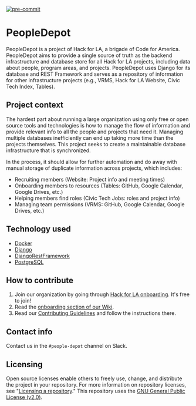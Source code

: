 [![pre-commit](https://img.shields.io/badge/pre--commit-enabled-brightgreen?logo=pre-commit&logoColor=white)](https://github.com/pre-commit/pre-commit)

# PeopleDepot

PeopleDepot is a project of Hack for LA, a brigade of Code for America. PeopleDepot aims to provide a single source of truth as the backend infrastructure and database store for all Hack for LA projects, including data about people, program areas, and projects. PeopleDepot uses Django for its database and REST Framework and serves as a repository of information for other infrastructure projects (e.g., VRMS, Hack for LA Website, Civic Tech Index, Tables).

## Project context

The hardest part about running a large organization using only free or open source tools and technologies is how to manage the flow of information and provide relevant info to all the people and projects that need it. Managing multiple databases inefficiently can end up taking more time than the projects themselves. This project seeks to create a maintainable database infrastructure that is synchronized. 

In the process, it should allow for further automation and do away with manual storage of duplicate information across projects, which includes:
- Recruiting members (Website: Project info and meeting times)
- Onboarding members to resources (Tables: GitHub, Google Calendar, Google Drives, etc.)
- Helping members find roles (Civic Tech Jobs: roles and project info)
- Managing team permissions (VRMS: GitHub, Google Calendar, Google Drives, etc.)

## Technology used

- [Docker][docker-docs]
- [Django][django-docs]
- [DjangoRestFramework][drf-docs]
- [PostgreSQL][postgres-docs]

## How to contribute

1. Join our organization by going through [Hack for LA onboarding][HfLA onboarding]. It's free to join!
2. Read the [onboarding section of our Wiki](https://github.com/hackforla/peopledepot/wiki/Developer-Onboarding).
3. Read our [Contributing Guidelines][contributing] and follow the instructions there.

## Contact info

Contact us in the `#people-depot` channel on Slack.

## Licensing

Open source licenses enable others to freely use, change, and distribute the project in your repository. For more information on repository licenses, see "[Licensing a repository][licensing-a-repo]." This repository uses the [GNU General Public License (v2.0)][licensing].

<!-- References section -->

[docker-docs]: https://www.postgresql.org/docs/
[django-docs]: https://docs.djangoproject.com/
[drf-docs]: https://www.django-rest-framework.org/tutorial/quickstart/
[postgres-docs]: https://www.postgresql.org/docs/
[contributing]: ./docs/contributing.md
[HfLA onboarding]: https://www.hackforla.org/getting-started
[licensing-a-repo]: https://docs.github.com/en/repositories/managing-your-repositorys-settings-and-features/customizing-your-repository/licensing-a-repository
[licensing]: ./LICENSE.md